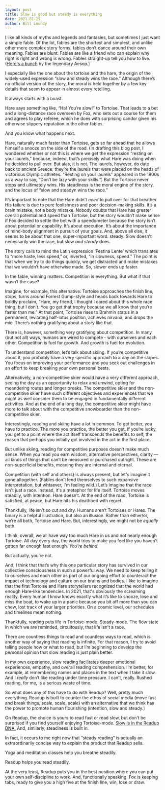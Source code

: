 ```yaml
---
layout: post
title: Slow is good but steady is everything
date: 2021-01-25
author: Bill Loundy
---
```


I like all kinds of myths and legends and fantasies, but sometimes I just want a simple fable. Of the lot, fables are the shortest and simplest, and unlike other more complex story forms, fables don’t dance around their own meaning. Fables are blunt. Fables are like a friend who can explain why right is right and wrong is wrong. Fables straight-up tell you how to live. ([Here's a bunch](http://read.gov/aesop/001.html) by the legendary Aesop.)

I especially like the one about the tortoise and the hare, the origin of the widely-used expression “slow and steady wins the race.” Although there’s no official version of the story, the moral is held together by a few key details that seem to appear in almost every retelling.

It always starts with a boast. 

Hare says something like, “Ha! You’re slow!” to Tortoise. That leads to a bet and a long-distance race overseen by Fox, who sets out a course for them and agrees to play referee, which he does with surprising candor given his otherwise slippery reputation in the other fables.

And you know what happens next. 

Hare, naturally much faster than Tortoise, gets so far ahead that he allows himself a snooze on the side of the road. (In drafting this blog post, I wondered whether or not this is where we get the expression “resting on your laurels,” because, indeed, that’s precisely what Hare was doing when he decided to pull over. But alas, it is not. The laurels, however, do date back to ancient Greece; they’re the laurels that were placed on the heads of victorious Olympic athletes. “Resting on your laurels” appeared in the 1800s as a way to say, “Don’t be lazy with your skills.”) But the Tortoise never stops and ultimately wins. His steadiness is the moral engine of the story, and the locus of “slow and steadyn wins the race.”

It’s important to note that the Hare didn't *need* to pull over for that breather. His failure is due to pure foolishness and poor decision-making skills. It’s a brain mistake, not a body mistake. Nobody doubts that Hare has greater overall potential and speed than Tortoise, but the story wouldn’t make sense if Fox decided to settle the bet with a speedometer because the story isn’t about potential or capability. It’s about execution. It’s about the importance of mind-body alignment in pursuit of your goals. And, above all else, it seems to be about that one, super-important word: steady. Slow doesn’t necessarily win the race, but slow *and steady* does. 

The story calls to mind the Latin expression ‘Festina Lente’ which translates to “more haste, less speed,” or, inverted, “in slowness, speed.” The point is that when we try to do things quickly, we get distracted and make mistakes that we wouldn’t have otherwise made. So, slower ends up faster.

In the fable, winning matters. Competition is everything. But what if that wasn’t the case?

Imagine, for example, this alternative: Tortoise approaches the finish line, stops, turns around Forrest Gump-style and heads back towards Hare to boldly proclaim, “Hare, my friend, I thought I cared about this whole race thing, but I don’t. You go get that trophy because we all know that you’re faster than me.” At that point, Tortoise rises to Brahmin status in a permanent, levitating half-lotus position, achieves nirvana, and drops the mic. There’s nothing gratifying about a story like that. 

There is, however, something very gratifying about competition. In many (but not all) ways, humans are wired to compete - with ourselves and each other. Competition is fuel for growth. And growth is fuel for evolution. 

To understand competition, let’s talk about skiing. If you’re competitive about it, you probably have a very specific approach to a day on the slopes. You focus on improving your performance and you seek out challenges in an effort to keep breaking your own personal bests.

Alternatively, a non-competitive skier would have a very different approach, seeing the day as an opportunity to relax and unwind, opting for meandering routes and longer breaks. The competitive skier and the non-competitive skier have such different objectives and experiences that we might as well consider them to be engaged in fundamentally different activities. And at the end of a long day, the competitive skier might have more to talk about with the competitive snowboarder than the non-competitive skier. 

Interestingly, reading and skiing have a lot in common. To get better, you have to practice. The more you practice, the better you get. If you’re lucky, you get to a point where the act itself transcends the benefits to self, the reason that perhaps you initially got involved in the act in the first place. 

But unlike skiing, reading for competitive purposes doesn’t make much sense. When you read you earn wisdom, alternative perspectives, clarity — all kinds of things that can’t be measured or purchased outright. These are non-superficial benefits, meaning they are internal and eternal. 

Competition (with self and others) is always present, but let's imagine it gone altogether. (Fables don't lend themselves to such expansive interpretation, but whtaever, I'm feeling wild.) Let’s imagine that the race isn't just a race. Instead, it's a metaphor for life itself. Tortoise moves steadily, with intention. Hare doesn’t. At the end of the road, Tortoise is satisfied, at peace, but Hare hits his deathbed with regret.

Thankfully, life isn't so cut and dry. Humans aren’t Tortoises or Hares. The binary is a helpful illustration, but also an illusion. Rather than either/or, we’re all both, Tortoise and Hare. But, interestingly, we might not be *equally* both. 

I think, overall, we all have way too much Hare in us and not nearly enough Tortoise. All day every day, the world tries to make you feel like you haven’t gotten far enough fast enough. *You’re behind.* 

But actually, you’re not. 

And, I think that that’s why this one particular story has survived in our collective consciousness in such a powerful way. We need to keep telling it to ourselves and each other as part of our ongoing effort to counteract the impact of technology and culture on our brains and bodies. I like to imagine that the first Tortoise and Hare storytellers recognized that the world had enough Hare-like tendencies. In 2021, that's obviously the screaming reality. Every human I know knows exactly what it’s like to snooze, lose and miss the boat, to wake up in a panic because you bit off more than you can chew, lost track of your larger priorities. On a cosmic level, our schedules and timelines mean nothing.

Thankfully, reading puts life in Tortoise-mode. Steady-mode. The flow state in which we are reminded, circuitously, that life isn't a race. 

There are countless things to read and countless ways to read, which is another way of saying that reading is infinite. For that reason, I try to avoid telling people how or what to read, but I’m beginning to develop the personal opinion that slow reading is just plain better. 

In my own experience, slow reading facilitates deeper emotional experiences, empathy, and overall reading comprehension. I’m better, for example, at remembering names and places in the text when I take it slow. And I *really* don’t like reading under time pressure. I can’t, really. Rushed reading, for me, is a serious waste of time.

So what does any of this have to do with Readup? Well, pretty much everything. Readup is built to counter the ethos of social media (move fast and break things, scale, scale, scale) with an alternative that we think has the power to promote human flourishing (intention, slow and steady.) 

On Readup, the choice is yours to read fast or read slow, but don't be surprised if you find yourself enjoying Tortoise-mode. [Slow is in the Readup DNA.](https://readup.com/read/blogreadupcom/slow-news-actually) And, similarly, steadiness is built in. 

In fact, it occurs to me right now that “steady reading” is actually an extraordinarily concise way to explain the product that Readup sells.

Yoga and meditation classes help you breathe steadily. 

Readup helps you read steadily. 

At the very least, Readup puts you in the best position where you can put your own self-discipline to work. And, functionally speaking, Fox is keeping tabs, ready to give you a high five at the finish line, win, lose or draw.

